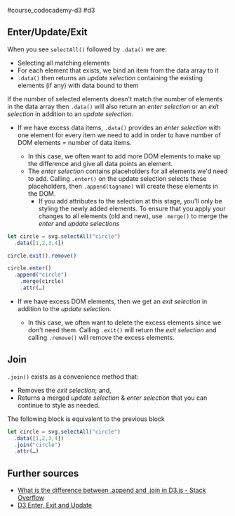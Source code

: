 #course_codecademy-d3 #d3

## Enter/Update/Exit

When you see `selectAll()` followed by `.data()` we are:
- Selecting all matching elements
- For each element that exists, we bind an item from the data array to it
- `.data()` then returns an *update selection* containing the existing elements (if any) with data bound to them

If the number of selected elements doesn't match the number of elements in the data array then `.data()` will also return an *enter selection* or an *exit selection* in addition to an *update selection*.

- If we have excess data items, `.data()` provides an *enter selection* with one element for every item we need to add in order to have number of DOM elements = number of data items.

  - In this case, we often want to add more DOM elements to make up the difference and give all data points an element.
  - The *enter selection* contains placeholders for all elements we'd need to add. Calling `.enter()` on the update selection selects these placeholders, then `.append(tagname)` will create these elements in the DOM.
    - If you add attributes to the selection at this stage, you'll only be styling the newly added elements. To ensure that you apply your changes to all elements (old and new), use `.merge()` to merge the *enter* and *update selections*

```js
let circle = svg.selectAll("circle")
  .data([1,2,3,4])

circle.exit().remove()

circle.enter()
  .append("circle") 
    .merge(circle)
    .attr(…)
```

- If we have excess DOM elements, then we get an *exit selection* in addition to the *update selection*.

  - In this case, we often want to delete the excess elements since we don't need them. Calling `.exit()` will return the *exit selection* and calling `.remove()` will remove the excess elements.

## Join

`.join()` exists as a convenience method that:
- Removes the *exit selection*; and,
- Returns a merged *update selection* & *enter selection* that you can continue to style as needed.

The following block is equivalent to the previous block

```javascript
let circle = svg.selectAll("circle")
  .data([1,2,3,4])
  .join("circle")
  .attr(…)
```

## Further sources

- [What is the difference between .append and .join in D3.js - Stack Overflow](https://stackoverflow.com/a/69820794)
- [D3 Enter, Exit and Update](https://www.d3indepth.com/enterexit/)


